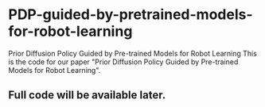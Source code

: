 # PDP-guided-by-pretrained-models-for-robot-learning
Prior Diffusion Policy Guided by Pre-trained Models for Robot Learning
This is the code for our paper "Prior Diffusion Policy Guided by Pre-trained Models for Robot Learning".
## Full code will be available later.
